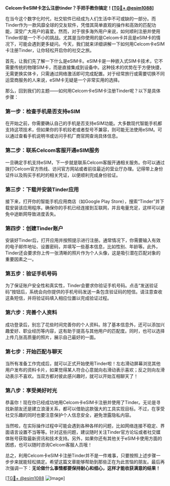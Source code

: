**Celcom卡eSIM卡怎么注册tinder？手把手教你搞定！[[TG💪+ @esim1088](https://t.me/s/esim1088)]**

在当今这个数字化时代，社交软件已经成为人们生活中不可或缺的一部分。而Tinder作为一款风靡全球的交友软件，凭借其简单直观的操作和高效的匹配功能，深受广大用户的喜爱。然而，对于很多海外用户来说，如何顺利注册并使用Tinder却是一个不小的挑战。尤其是当你使用的是Celcom卡并且是eSIM卡的情况下，可能会遇到更多疑问。今天，我们就来详细讲解一下如何用Celcom卡eSIM卡注册Tinder，让你轻松开启你的社交之旅。

首先，让我们先了解一下什么是eSIM卡。eSIM卡是一种嵌入式SIM卡技术，它不需要传统的物理SIM卡，而是直接集成到设备中。这种技术的优势在于方便快捷，无需更换实体卡，只需通过网络激活即可完成配置。对于经常旅行或需要切换不同运营商服务的人来说，eSIM卡无疑是一个非常实用的选择。

那么，回到我们的主题——如何用Celcom卡eSIM卡注册Tinder呢？以下是具体步骤：

### **第一步：检查手机是否支持eSIM**
在开始之前，你需要确认自己的手机是否支持eSIM功能。大多数现代智能手机都支持这项技术，但如果你的手机较老或者型号不兼容，则可能无法使用eSIM。可以通过查看手机说明书或访问手机厂商官网查询具体信息。

### **第二步：联系Celcom客服开通eSIM服务**
一旦确定手机支持eSIM，下一步就是联系Celcom客服开通相关服务。你可以通过拨打Celcom官方热线、访问官方网站或者前往最近的营业厅办理。记得带上身份证件以及购买手机时的相关凭证，以便顺利完成身份验证。

### **第三步：下载并安装Tinder应用**
接下来，打开你的智能手机应用商店（如Google Play Store），搜索“Tinder”并下载安装该应用程序。确保你的手机已经连接到互联网，并且电量充足，这样可以避免中途断网导致进度丢失。

### **第四步：创建Tinder账户**
安装好Tinder后，打开应用并按照提示进行注册。通常情况下，你需要输入有效的电子邮件地址、设置密码，并填写一些基本信息，比如性别、年龄等。此外，Tinder还会要求你上传一张清晰的照片作为个人头像，这是吸引潜在匹配对象的重要因素之一。

### **第五步：验证手机号码**
为了保证账户安全性和真实性，Tinder会要求你验证手机号码。点击“发送验证码”按钮后，系统会向你提供的手机号码发送一条包含验证码的短信。请注意查收这条短信，并将验证码填入相应位置以完成验证过程。

### **第六步：完善个人资料**
成功登录后，别忘了花些时间完善你的个人资料。除了基本信息外，还可以添加兴趣爱好、职业经历等内容，这有助于提高与其他用户的匹配度。同时，也可以选择上传几张高质量的照片，展示自己最好的一面。

### **第七步：开始匹配与聊天**
当所有准备工作完成后，就可以正式开始使用Tinder啦！左右滑动屏幕浏览其他用户发布的资料卡片，如果觉得某人符合心意就向右滑动表示喜欢；反之则向左滑动表示不喜欢。当双方都对彼此感兴趣时，就可以开始互相聊天了！

### **第八步：享受美好时光**
恭喜你！现在你已经成功地用Celcom卡eSIM卡注册并使用了Tinder。无论是寻找新朋友还是建立浪漫关系，都可以借助这款强大的工具实现目标。不过，在享受社交乐趣的同时也要注意保护个人信息安全，避免泄露隐私内容。

当然啦，在实际操作过程中可能会遇到各种各样的问题，比如网络连接不稳定、界面语言设置不当等等。针对这些问题，建议随时关注Tinder官方论坛或者社交媒体账号获取最新资讯和技术支持。另外，如果你还有其他关于eSIM卡使用方面的困惑，也可以随时咨询Celcom客服人员哦！

总之，利用Celcom卡eSIM卡注册Tinder并不是一件难事，只要按照上述步骤一步步来就能轻松搞定。希望这篇文章能够帮助到那些正在为此苦恼的朋友。最后再次强调一下：**无论做什么事情都要保持耐心和细心，这样才能收获满意的结果！**

[[TG💪+ @esim1088](https://t.me/s/esim1088) ![Image](https://i.postimg.cc/4NQfJmqS/Snipaste-2025-05-13-00-14-12.png)]